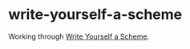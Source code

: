 # write-yourself-a-scheme
Working through [Write Yourself a Scheme](https://en.wikibooks.org/wiki/Write_Yourself_a_Scheme_in_48_Hours).
